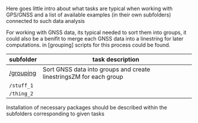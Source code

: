 Here goes little intro about what tasks are typical when working with GPS/GNSS and a list of available examples (in their own subfolders) connected to such data analysis

For working with GNSS data, its typical needed to sort them into groups, it could also be a benifit to merge each GNSS data into a linestring for later computations. in [grouping] scripts for this process could be found.

| subfolder | task description |
|-----------|------------------|
| [/grouping](grouping) | Sort GNSS data into groups and create linestringsZM for each group           |
| `/stuff_1`   |                  |
| `/thing_2`   |                  |

Installation of necessary packages should be described within the subfolders corresponding to given tasks
